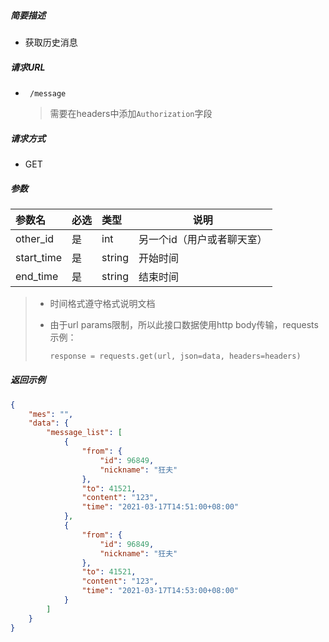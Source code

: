 ##### 简要描述

- 获取历史消息

##### 请求URL

- ` /message`

  > 需要在headers中添加`Authorization`字段

##### 请求方式

- GET

##### 参数



| 参数名     | 必选 | 类型   | 说明                       |
| :--------- | :--- | :----- | -------------------------- |
| other_id   | 是   | int    | 另一个id（用户或者聊天室） |
| start_time | 是   | string | 开始时间                   |
| end_time   | 是   | string | 结束时间                   |



> - 时间格式遵守格式说明文档
>
> - 由于url params限制，所以此接口数据使用http body传输，requests示例：
>
>   ```python
>   response = requests.get(url, json=data, headers=headers)
>   ```
>
>   



##### 返回示例 

```json
{
    "mes": "",
    "data": {
        "message_list": [
            {
                "from": {
                    "id": 96849,
                    "nickname": "狂夫"
                },
                "to": 41521,
                "content": "123",
                "time": "2021-03-17T14:51:00+08:00"
            },
            {
                "from": {
                    "id": 96849,
                    "nickname": "狂夫"
                },
                "to": 41521,
                "content": "123",
                "time": "2021-03-17T14:53:00+08:00"
            }
        ]
    }
}
```
